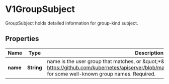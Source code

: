 

# V1GroupSubject

GroupSubject holds detailed information for group-kind subject.
## Properties

Name | Type | Description | Notes
------------ | ------------- | ------------- | -------------
**name** | **String** | name is the user group that matches, or \&quot;*\&quot; to match all user groups. See https://github.com/kubernetes/apiserver/blob/master/pkg/authentication/user/user.go for some well-known group names. Required. | 



